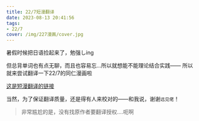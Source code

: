 ```yaml
---
title: 22/7短漫翻译
date: 2023-08-13 20:41:56
tags:
- 22/7
cover: /img/227漫画/cover.jpg
---
```

暑假时候把日语捡起来了，勉强しing

但总背单词也有点无聊，而且也容易忘...所以就想能不能理论结合实践——
所以就来尝试翻译一下22/7的同仁漫画啦

[这是短漫翻译的链接](https://pbpxwnqwww.feishu.cn/docx/EWobdED3Yo3V3kxTlUdcacSznge?from=from_copylink)

当然，为了保证翻译质量，还是得有人来校对的——和我说，谢谢```远见佬```！

> 非常尴尬的是，没有找原作者要翻译授权....呃啊
